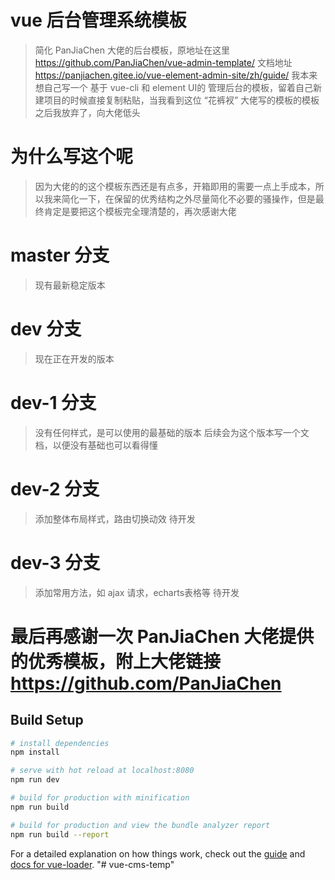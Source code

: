# vue 后台管理系统模板

> 简化 PanJiaChen 大佬的后台模板，原地址在这里 https://github.com/PanJiaChen/vue-admin-template/
> 文档地址 https://panjiachen.gitee.io/vue-element-admin-site/zh/guide/
> 我本来想自己写一个 基于 vue-cli 和 element UI的 管理后台的模板，留着自己新建项目的时候直接复制粘贴，当我看到这位 “花裤衩” 大佬写的模板的模板之后我放弃了，向大佬低头

# 为什么写这个呢
> 因为大佬的的这个模板东西还是有点多，开箱即用的需要一点上手成本，所以我来简化一下，在保留的优秀结构之外尽量简化不必要的骚操作，但是最终肯定是要把这个模板完全理清楚的，再次感谢大佬

# master 分支
> 现有最新稳定版本

# dev 分支 
> 现在正在开发的版本

# dev-1 分支
> 没有任何样式，是可以使用的最基础的版本
>   后续会为这个版本写一个文档，以便没有基础也可以看得懂

# dev-2 分支
> 添加整体布局样式，路由切换动效 待开发

# dev-3 分支
> 添加常用方法，如 ajax 请求，echarts表格等 待开发

# 最后再感谢一次 PanJiaChen 大佬提供的优秀模板，附上大佬链接 https://github.com/PanJiaChen


## Build Setup

``` bash
# install dependencies
npm install

# serve with hot reload at localhost:8080
npm run dev

# build for production with minification
npm run build

# build for production and view the bundle analyzer report
npm run build --report
```

For a detailed explanation on how things work, check out the [guide](http://vuejs-templates.github.io/webpack/) and [docs for vue-loader](http://vuejs.github.io/vue-loader).
"# vue-cms-temp" 
